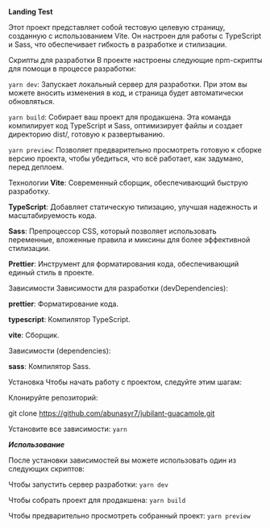 **Landing Test**

Этот проект представляет собой тестовую целевую страницу, созданную с использованием Vite. Он настроен для работы с TypeScript и Sass, что обеспечивает гибкость в разработке и стилизации.

Скрипты для разработки
В проекте настроены следующие npm-скрипты для помощи в процессе разработки:

`yarn dev`: Запускает локальный сервер для разработки. При этом вы можете вносить изменения в код, и страница будет автоматически обновляться.

`yarn build`: Собирает ваш проект для продакшена. Эта команда компилирует код TypeScript и Sass, оптимизирует файлы и создает директорию dist/, готовую к развертыванию.

`yarn preview`: Позволяет предварительно просмотреть готовую к сборке версию проекта, чтобы убедиться, что всё работает, как задумано, перед деплоем.

Технологии
**Vite**: Современный сборщик, обеспечивающий быструю разработку.

**TypeScript**: Добавляет статическую типизацию, улучшая надежность и масштабируемость кода.

**Sass**: Препроцессор CSS, который позволяет использовать переменные, вложенные правила и миксины для более эффективной стилизации.

**Prettier**: Инструмент для форматирования кода, обеспечивающий единый стиль в проекте.

Зависимости
Зависимости для разработки (devDependencies):

**prettier**: Форматирование кода.

**typescript**: Компилятор TypeScript.

**vite**: Сборщик.

Зависимости (dependencies):

**sass**: Компилятор Sass.

Установка
Чтобы начать работу с проектом, следуйте этим шагам:

Клонируйте репозиторий:

git clone https://github.com/abunasyr7/jubilant-guacamole.git

Установите все зависимости:
`yarn
`

**_Использование_**

После установки зависимостей вы можете использовать один из следующих скриптов:

Чтобы запустить сервер разработки:
`yarn dev
`

Чтобы собрать проект для продакшена:
`yarn build
`

Чтобы предварительно просмотреть собранный проект:
`yarn preview
`
